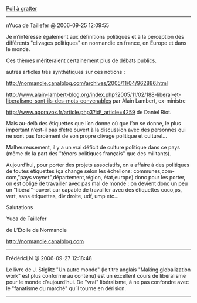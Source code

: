 [Poil à gratter](../../../2006/9/poil-a-gratter.md)

---
nYuca de Taillefer @ 2006-09-25 12:09:55

Je m’intéresse également aux définitions politiques et à la perception des différents "clivages politiques" en normandie en france, en Europe et dans le monde.

Ces thèmes mériteraient certainement plus de débats publics.

autres articles très synthétiques sur ces notions :

http://normandie.canalblog.com/archives/2005/11/04/962886.html

http://www.alain-lambert-blog.org/index.php?2005/11/02/188-liberal-et-liberalisme-sont-ils-des-mots-convenables par Alain Lambert, ex-ministre

http://www.agoravox.fr/article.php3?id\_article=4259 de Daniel Riot.

Mais au-delà des étiquettes que l’on donne où que l’on se donne, le plus important n’est-il pas d’être ouvert à la discussion avec des personnes qui ne sont pas forcément de son propre clivage politique et culturel...

Malheureusement, il y a un vrai déficit de culture politique dans ce pays (même de la part des "ténors politiques français" que des militants).

Aujourd’hui, pour porter des projets associatifs, on a affaire à des politiques de toutes étiquettes (ça change selon les échellons: communes,com-com,"pays voynet",département,région, état,europe) donc pour les porter, on est obligé de travailler avec pas mal de monde : on devient donc un peu un "libéral"-ouvert car capable de travailler avec des étiquettes coco,ps, vert, sans étiquettes, div droite, udf, ump etc...

Salutations

Yuca de Taillefer

de L’Etoile de Normandie

http://normandie.canalblog.com

---

FrédéricLN @ 2006-09-27 12:18:48

Le livre de J. Stiglitz "Un autre monde" (le titre anglais "Making globalization work" est plus conforme au contenu) est un excellent cours de libéralisme pour le monde d’aujourd’hui. De "vrai" libéralisme, à ne pas confondre avec le "fanatisme du marché" qu’il tourne en dérision.

---

